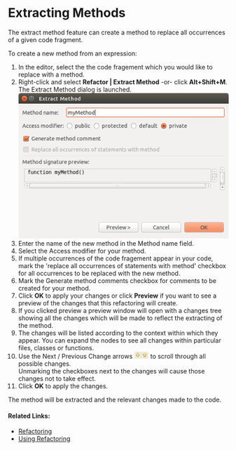 # Extracting Methods

<!--context:extracting_methods-->

The extract method feature can create a method to replace all occurrences of a given code fragment.

<!--ref-start-->

To create a new method from an expression:

1. In the editor, select the the code fragement which you would like to replace with a method.
2. Right-click and select **Refactor | Extract Method** -or- click **Alt+Shift+M**.  
   The Extract Method dialog is launched.
   ![extract_method_dialog.png](images/extract_method_dialog.png "Extract Method dialog")
3. Enter the name of the new method in the Method name field.
4. Select the Access modifier for your method.
5. If multiple occurrences of the code fragement appear in your code, mark the 'replace all occurrences of statements with method' checkbox for all occurrences to be replaced with the new method.
6. Mark the Generate method comments checkbox for comments to be created for your method.
7. Click **OK** to apply your changes or click **Preview** if you want to see a preview of the changes that this refactoring will create.
8. If you clicked preview a preview window will open with a changes tree showing all the changes which will be made to reflect the extracting of the method.
9. The changes will be listed according to the context within which they appear. You can expand the nodes to see all changes within particular files, classes or functions.
10. Use the Next / Previous Change arrows ![scroll_arrows.png](images/scroll_arrows.png "scrolling arrows") to scroll through all possible changes.  
   Unmarking the checkboxes next to the changes will cause those changes not to take effect.
11. Click **OK** to apply the changes.

The method will be extracted and the relevant changes made to the code.

<!--ref-end-->

<!--links-start-->

#### Related Links:

 * [Refactoring](../../016-concepts/076-refactoring.md)
 * [Using Refactoring](000-index.md)

<!--links-end-->